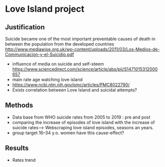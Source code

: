 # Love Island project
## Justification
Suicide became one of the most important preventable causes of death in between the population from the developed countries
http://www.mediawise.org.uk/wp-content/uploads/2011/03/Los-Medios-de-Communicacion-y-el-Suicidio.pdf
- influence of media on suicide and self-steem https://www.sciencedirect.com/science/article/abs/pii/S1471015312000657
- main rate age watching love island
- https://www.ncbi.nlm.nih.gov/pmc/articles/PMC8022790/
- Exists correlation between Love Island and suicidal attempts?

## Methods
- Data base from WHO suicide rates from 2005 to 2019 : pre and post
- comparing the increase of episodes of love island with the increase of suicide rates--> Webscraping love island episodes, seasons an years.
- group target 16–34 y.o. women have this cause-effect?
## Results
- Rates trend
